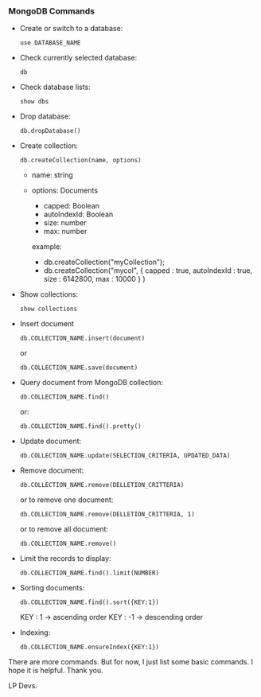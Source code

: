 ### MongoDB Commands

  * Create or switch to a database:
    
	```
	use DATABASE_NAME
	```
	
  * Check currently selected database:

    ```
	db
	```
	
  * Check database lists:
  
    ```
	show dbs
	```
	
  * Drop database:
  
    ```
	db.dropDatabase()
	```
	
  * Create collection:
  
    ```
	db.createCollection(name, options)
	```
	
	* name: string
	* options: Documents
	  
	  * capped: Boolean
	  * autoIndexId: Boolean
	  * size: number
	  * max: number
	  
	  example: 
	  
	    * db.createCollection("myCollection");
	    * db.createCollection("mycol", { capped : true, autoIndexId : true, size : 6142800, max : 10000 } )
	
  * Show collections:
  
    ```
	show collections
	```
	
  * Insert document
  
    ```
	db.COLLECTION_NAME.insert(document)
	```
	
	or
	
	```
	db.COLLECTION_NAME.save(document)
	```
  
  * Query document from MongoDB collection:
  
    ```
	db.COLLECTION_NAME.find()
	```
	
	or:
	
	```
	db.COLLECTION_NAME.find().pretty()
	```
	
  * Update document:
  
    ```
	db.COLLECTION_NAME.update(SELECTION_CRITERIA, UPDATED_DATA)
	```
	
  * Remove document:
  
    ```
	db.COLLECTION_NAME.remove(DELLETION_CRITTERIA)
	```
	
	or to remove one document:
	
	```
	db.COLLECTION_NAME.remove(DELLETION_CRITTERIA, 1)
	```
	
	or to remove all document:
	
	```
	db.COLLECTION_NAME.remove()
	```
	
  * Limit the records to display:
  
    ```
	db.COLLECTION_NAME.find().limit(NUMBER)
	```
	
  * Sorting documents:
  
    ```
	db.COLLECTION_NAME.find().sort({KEY:1})
	```
	
	KEY : 1  -> ascending order
	KEY : -1 -> descending order
	
  * Indexing:
  
    ```
	db.COLLECTION_NAME.ensureIndex({KEY:1})
	```
	
There are more commands. But for now, I just list some basic commands. 
I hope it is helpful. Thank you.

LP Devs.
